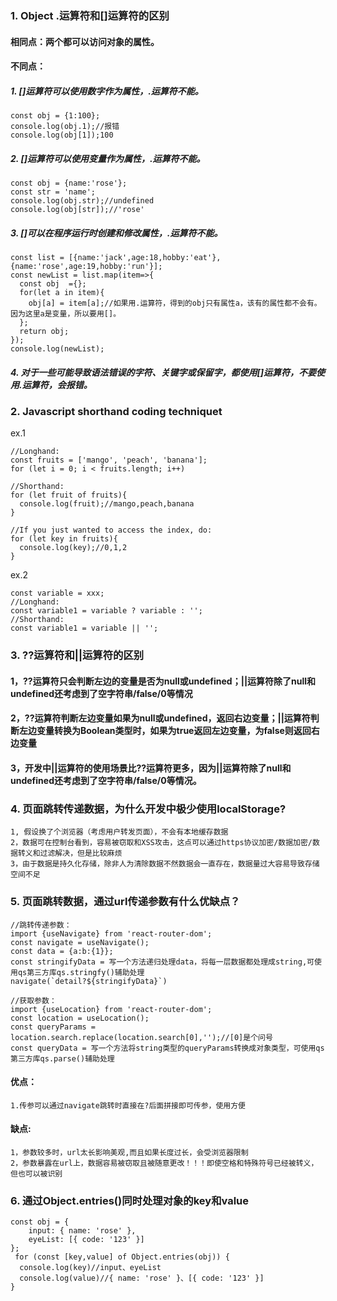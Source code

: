 ### 1. Object .运算符和[]运算符的区别
#### 相同点：两个都可以访问对象的属性。
#### 不同点：
##### 1. []运算符可以使用数字作为属性，.运算符不能。
```
const obj = {1:100};
console.log(obj.1);//报错
console.log(obj[1]);100
```
##### 2. []运算符可以使用变量作为属性，.运算符不能。
```
const obj = {name:'rose'};
const str = 'name';
console.log(obj.str);//undefined
console.log(obj[str]);//'rose'
```
##### 3. []可以在程序运行时创建和修改属性，.运算符不能。
```
const list = [{name:'jack',age:18,hobby:'eat'},{name:'rose',age:19,hobby:'run'}];
const newList = list.map(item=>{
  const obj  ={};
  for(let a in item){
    obj[a] = item[a];//如果用.运算符，得到的obj只有属性a，该有的属性都不会有。因为这里a是变量，所以要用[]。
  };
  return obj;
});
console.log(newList);
```
##### 4. 对于一些可能导致语法错误的字符、关键字或保留字，都使用[]运算符，不要使用.运算符，会报错。
### 2. Javascript shorthand coding techniquet
ex.1
```
//Longhand:
const fruits = ['mango', 'peach', 'banana'];
for (let i = 0; i < fruits.length; i++)

//Shorthand:
for (let fruit of fruits){
  console.log(fruit);//mango,peach,banana
}

//If you just wanted to access the index, do:
for (let key in fruits){
  console.log(key);//0,1,2
}
```
ex.2
```
const variable = xxx;
//Longhand:
const variable1 = variable ? variable : '';
//Shorthand:
const variable1 = variable || '';
```
### 3. ??运算符和||运算符的区别
#### 1，??运算符只会判断左边的变量是否为null或undefined；||运算符除了null和undefined还考虑到了空字符串/false/0等情况
#### 2，??运算符判断左边变量如果为null或undefined，返回右边变量；||运算符判断左边变量转换为Boolean类型时，如果为true返回左边变量，为false则返回右边变量
#### 3，开发中||运算符的使用场景比??运算符更多，因为||运算符除了null和undefined还考虑到了空字符串/false/0等情况。
### 4. 页面跳转传递数据，为什么开发中极少使用localStorage?
    1, 假设换了个浏览器（考虑用户转发页面），不会有本地缓存数据
    2，数据可在控制台看到，容易被窃取和XSS攻击，这点可以通过https协议加密/数据加密/数据转义和过滤解决，但是比较麻烦
    3，由于数据是持久化存储，除非人为清除数据不然数据会一直存在，数据量过大容易导致存储空间不足
### 5. 页面跳转数据，通过url传递参数有什么优缺点？
```
//跳转传递参数：
import {useNavigate} from 'react-router-dom';
const navigate = useNavigate();
const data = {a:b:{1}};
const stringifyData = 写一个方法递归处理data，将每一层数据都处理成string,可使用qs第三方库qs.stringfy()辅助处理
navigate(`detail?${stringifyData}`)
```

```
//获取参数：
import {useLocation} from 'react-router-dom';
const location = useLocation();
const queryParams = location.search.replace(location.search[0],'');//[0]是个问号
const queryData = 写一个方法将string类型的queryParams转换成对象类型，可使用qs第三方库qs.parse()辅助处理
```
#### 优点：
    1.传参可以通过navigate跳转时直接在?后面拼接即可传参，使用方便
#### 缺点:
    1，参数较多时，url太长影响美观,而且如果长度过长，会受浏览器限制
    2，参数暴露在url上，数据容易被窃取且被随意更改！！！即使空格和特殊符号已经被转义，但也可以被识别

### 6. 通过Object.entries()同时处理对象的key和value
```
const obj = {
    input: { name: 'rose' },
    eyeList: [{ code: '123' }]
};
 for (const [key,value] of Object.entries(obj)) {
  console.log(key)//input、eyeList
  console.log(value)//{ name: 'rose' }、[{ code: '123' }]
}
```



